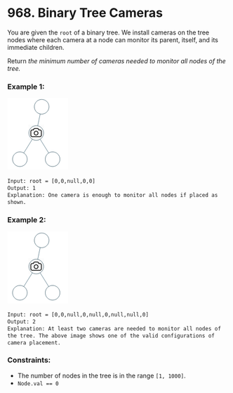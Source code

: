 # 968. Binary Tree Cameras

You are given the `root` of a binary tree. We install cameras on the tree nodes where each camera at a node can monitor its parent, itself, and its immediate children.

Return *the minimum number of cameras needed to monitor all nodes of the tree.*


### **Example 1:**
![alt text](bst_cameras_01.png)
```
Input: root = [0,0,null,0,0]
Output: 1
Explanation: One camera is enough to monitor all nodes if placed as shown.
```

### **Example 2:**
![alt text](bst_cameras_01.png)
```
Input: root = [0,0,null,0,null,0,null,null,0]
Output: 2
Explanation: At least two cameras are needed to monitor all nodes of the tree. The above image shows one of the valid configurations of camera placement.
```

### **Constraints:**
* The number of nodes in the tree is in the range `[1, 1000]`.
* `Node.val == 0`
